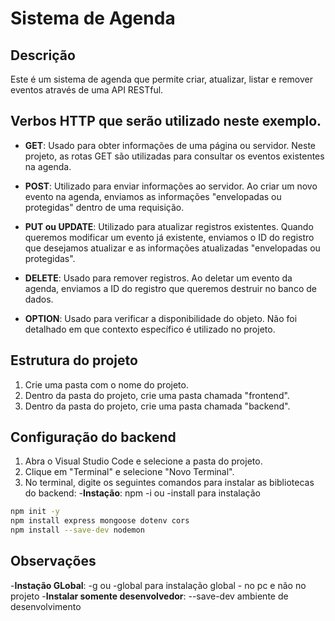 # Sistema de Agenda

## Descrição

Este é um sistema de agenda que permite criar, atualizar, listar e remover eventos através de uma API RESTful.

## Verbos HTTP que serão utilizado neste exemplo.

- **GET**: Usado para obter informações de uma página ou servidor. Neste projeto, as rotas GET são utilizadas para consultar os eventos existentes na agenda.

- **POST**: Utilizado para enviar informações ao servidor. Ao criar um novo evento na agenda, enviamos as informações "envelopadas ou protegidas" dentro de uma requisição.

- **PUT ou UPDATE**: Utilizado para atualizar registros existentes. Quando queremos modificar um evento já existente, enviamos o ID do registro que desejamos atualizar e as informações atualizadas "envelopadas ou protegidas".

- **DELETE**: Usado para remover registros. Ao deletar um evento da agenda, enviamos a ID do registro que queremos destruir no banco de dados.

- **OPTION**: Usado para verificar a disponibilidade do objeto. Não foi detalhado em que contexto específico é utilizado no projeto.

## Estrutura do projeto

1. Crie uma pasta com o nome do projeto.
2. Dentro da pasta do projeto, crie uma pasta chamada "frontend".
3. Dentro da pasta do projeto, crie uma pasta chamada "backend".

## Configuração do backend

1. Abra o Visual Studio Code e selecione a pasta do projeto.
2. Clique em "Terminal" e selecione "Novo Terminal".
3. No terminal, digite os seguintes comandos para instalar as bibliotecas do backend:
-**Instação**: npm -i ou -install para instalação

```bash
npm init -y
npm install express mongoose dotenv cors
npm install --save-dev nodemon
```

## Observações
-**Instação GLobal**: -g ou -global para instalação global - no pc e não no projeto
-**Instalar somente desenvolvedor**: --save-dev ambiente de desenvolvimento
